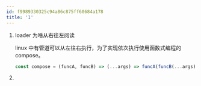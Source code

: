 ```yaml
---
id: f9989330325c94a86c875ff60684a178
title: '1'
---
```


1. loader 为啥从右往左阅读

   linux 中有管道可以从左往右执行，为了实现依次执行使用函数式编程的 compose。

   ```js
   const compose = (funcA, funcB) => (...args) => funcA(funcB(...args))
   ```

2.
